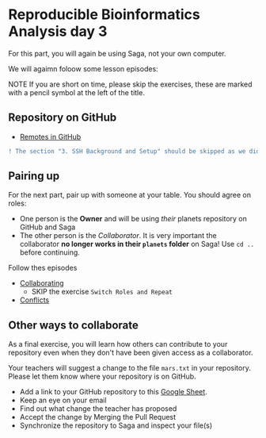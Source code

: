 # Reproducible Bioinformatics Analysis day 3

For this part, you will again be using Saga, not your own computer.

<!-- H22 We may need this...

## More housekeeping

We need to configure one more thing for `git`.
We will later need this so that we don't have 
to type a password every time we interact with GitHub:

~~~
$ git config --global credential.helper store
~~~

-->

We will agaimn foloow some lesson episodes:

NOTE If you are short on time, please skip the exercises,
these are marked with a pencil symbol at the left of the title.

## Repository on GitHub

* [Remotes in GitHub](https://swcarpentry.github.io/git-novice/07-github/index.html)

~~~diff
! The section "3. SSH Background and Setup" should be skipped as we did this on day 1.
~~~

## Pairing up

For the next part, pair up with someone at your table. You should agree on roles:
* One person is the **Owner** and will be using *their* planets repository on GitHub and Saga
* The other person is the *Collaborator*. It is very important the collaborator **no longer works in their `planets` folder** on Saga! Use `cd ..` before continuing.

Follow thes episodes

* [Collaborating](https://swcarpentry.github.io/git-novice/08-collab/index.html)
  * SKIP the exercise `Switch Roles and Repeat`
* [Conflicts](https://swcarpentry.github.io/git-novice/09-conflict/index.html)

## Other ways to collaborate

As a final exercise, you will learn how others can contribute to your repository even when they don't have been given access as a collaborator.

Your teachers will suggest a change to the file `mars.txt` in your repository. Please let them know where your repository is on GitHub.

* Add a link to your GitHub repository to this [Google Sheet](https://docs.google.com/spreadsheets/d/11MCUPoohlS76hDFWzwdO_mlhsT0NuJpGsIWoCHXhSvo/edit?usp=sharing).
* Keep an eye on your email
* Find out what change the teacher has proposed
* Accept the change by Merging the Pull Request
* Synchronize the repository to Saga and inspect your file(s)
